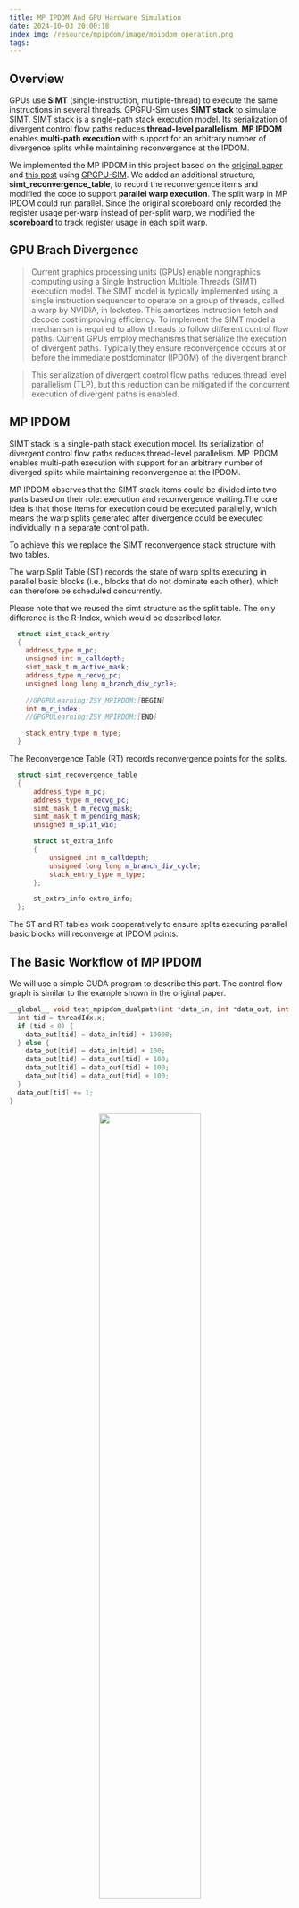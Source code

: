 ```yaml
---
title: MP_IPDOM And GPU Hardware Simulation
date: 2024-10-03 20:00:18
index_img: /resource/mpipdom/image/mpipdom_operation.png
tags:
---
```


## Overview
GPUs use **SIMT** (single-instruction, multiple-thread) to execute the same instructions in several threads. GPGPU-Sim uses **SIMT stack** to simulate SIMT. SIMT stack is a single-path stack execution model. Its serialization of divergent control flow paths reduces **thread-level parallelism**. **MP IPDOM** enables **multi-path execution** with support for an arbitrary number of divergence splits while maintaining reconvergence at the IPDOM. 


We implemented the MP IPDOM in this project based on the [original paper](https://people.ece.ubc.ca/~aamodt/publications/papers/eltantawy.hpca2014.pdf) and [this post](https://www.zhihu.com/question/612490213) using [GPGPU-SIM](https://github.com/gpgpu-sim/gpgpu-sim_distribution). We added an additional structure, **simt_reconvergence_table**, to record the reconvergence items and modified the code to support **parallel warp execution**. The split warp in MP IPDOM could run parallel. Since the original scoreboard only recorded the register usage per-warp instead of per-split warp, we modified the **scoreboard** to track register usage in each split warp.

## GPU Brach Divergence

>Current graphics processing units (GPUs) enable nongraphics computing using a Single Instruction Multiple Threads (SIMT) execution model. The SIMT model is typically implemented using a single instruction sequencer to operate on a group of threads, called a warp by NVIDIA, in lockstep. This amortizes instruction fetch and decode cost improving efficiency. To implement the SIMT model a mechanism is required to allow threads to follow different control flow paths. Current GPUs employ mechanisms that serialize the execution of divergent paths. Typically,they ensure reconvergence occurs at or before the immediate postdominator (IPDOM) of the divergent branch

>This serialization of divergent control flow paths reduces thread level parallelism (TLP), but this reduction can be mitigated if the concurrent execution of divergent paths is enabled.

## MP IPDOM
SIMT stack is a single-path stack execution model. Its serialization of divergent control flow paths reduces thread-level parallelism. MP IPDOM enables multi-path execution with support for an arbitrary number of diverged splits while maintaining reconvergence at the IPDOM. 

MP IPDOM observes that the SIMT stack items could be divided into two parts based on their role: execution and reconvergence waiting.The core idea is that those items for execution could be executed parallelly, which means the warp splits generated after divergence could be executed individually in a separate control path.

To achieve this we replace the SIMT reconvergence stack structure with two tables. 

The warp Split Table (ST) records the state of warp splits executing in parallel basic blocks (i.e., blocks that do not dominate each other), which can therefore be scheduled concurrently. 

Please note that we reused the simt structure as the split table. The only difference is the R-Index, which would be described later.

```cpp
  struct simt_stack_entry 
  {
    address_type m_pc;
    unsigned int m_calldepth;
    simt_mask_t m_active_mask;
    address_type m_recvg_pc;
    unsigned long long m_branch_div_cycle;
    
    //GPGPULearning:ZSY_MPIPDOM:[BEGIN]
    int m_r_index;
    //GPGPULearning:ZSY_MPIPDOM:[END]

    stack_entry_type m_type;
  }
```


The Reconvergence Table (RT) records reconvergence points for the splits. 
```cpp
  struct simt_recovergence_table
  {
      address_type m_pc;
      address_type m_recvg_pc;
      simt_mask_t m_recvg_mask;
      simt_mask_t m_pending_mask;
      unsigned m_split_wid;

      struct st_extra_info
      {
          unsigned int m_calldepth;
          unsigned long long m_branch_div_cycle;
          stack_entry_type m_type;
      };

      st_extra_info extro_info;
  };
```

The ST and RT tables work cooperatively to ensure splits executing parallel basic blocks will reconverge at IPDOM points.

## The Basic Workflow of MP IPDOM

We will use a simple CUDA program to describe this part. The control flow graph is similar to the example shown in the original paper.

```cpp
__global__ void test_mpipdom_dualpath(int *data_in, int *data_out, int numElements) {
  int tid = threadIdx.x;
  if (tid < 8) {
    data_out[tid] = data_in[tid] + 10000;
  } else {
    data_out[tid] = data_in[tid] + 100;
    data_out[tid] = data_out[tid] + 100;
    data_out[tid] = data_out[tid] + 100;
    data_out[tid] = data_out[tid] + 100;
  }
  data_out[tid] += 1;
}
```
<p align="center">
    <img src="/resource/mpipdom/image/simple_example.png" width="60%" height="60%">
</p>

Here is the PC of each code block, which helps you understand the following parts.

<p align="center">
    <img src="/resource/mpipdom/image/pc_fl.png" width="50%" height="50%">
</p>

Please note that we should disable NVCC compile optimization when we compile the cuda program.

```cpp
nvcc --cudart shared -O 0 -g -Xcicc -O0 -Xptxas -O0 -o test_cuda test_cuda.cu
```

Below shows the operation of the MP IPDOM illustrating changes to the ST and RT tables.

<p align="center">
    <img src="/resource/mpipdom/image/mpipdom_operation.png" width="60%" height="60%">
</p>

Step1: 
>The warp begins executing at block A. Since there is no divergence, there is only a single entry in the ST, and the RT is empty.

Step2A: 
>Then, the warp is scheduled on the pipeline until it reaches the end of block A. After the warp executes branch  {% katex %}BR^{A}_{B−C}{% endkatex %}on cycle 2, warp A1111 diverges into two splits B0101 and C1010. Then, the A1111 entry is moved from the ST to the RT.

If divergence occurs and the new recovergence PC is not equal to the last recovergence PC, add a new recovergence item to the recovergence table.

```cpp
if ((num_divergent_paths > 1) && !warp_diverged) 
{
    warp_diverged = true;
    new_recvg_pc = recvg_pc;
    if (new_recvg_pc != top_recvg_pc)
    {
        real_rt_table.push_back(simt_recovergence_table());
        ......
    }
}
```

The log shows that divergence occurs at cycle 21. The first divergent path contains threads from 8 to 31 in the warp, corresponding to FFFFFF00. Another divergent path contains threads from 0 to 7 in the warp, corresponding to 000000FF.

<p align="center">
    <img src="/resource/mpipdom/image/warp_split.png" width="60%" height="60%">
</p>


Step2B(1):
>with PC field set to the RPC (recovergence PC) of branch {% katex %}BR^{A}_{B−C}{% endkatex %} (i.e., D).

```cpp
real_rt_table.back().m_pc = new_recvg_pc;
```
In our example, the start PCs of branches B and C are 48 and 136 respectively. They are recovergence at PC 424, which is shown below.

<p align="center">
    <img src="/resource/mpipdom/image/new_item_pc.png" width="75%" height="75%">
</p>

Step2B(2):
>The RPC can be determined at compile time and either conveyed using an additional instruction before the branch or encoded as part of the branch itself (current GPUs typically include additional instructions to manipulate the stack of active masks).

The reconvergence PC (RPC) of the new RT (reconvergence table) item is equal to the RPC of the last ST (split table) item. In this example, it equals -1. We will describe it more deeply in the next section that introduces nested MP IPDOM.

```cpp
real_rt_table.back().m_recvg_pc = m_stack.back().m_recvg_pc;
```

Step2B(3):
>The Reconvergence Mask entry is set to the same value of the active mask of the diverged warp split before the branch.
```cpp
real_rt_table.back().m_recvg_mask =  m_stack.back().m_active_mask;
```

Before the branches B and C, there is no divergence, which means the active mask is equal to FFFFFFFF.
<p align="center">
    <img src="/resource/mpipdom/image/recon_mask.png" width="60%" height="60%">
</p>

Step2B(4):
>The Pending Mask entry is used to represent threads that have not yet reached the reconvergence point. Hence, it is also initially set to the same value as the active mask

```cpp
real_rt_table.back().m_pending_mask =  m_stack.back().m_active_mask;
```
<p align="center">
    <img src="/resource/mpipdom/image/pend_mask_init.png" width="60%" height="60%">
</p>

Step2B(4):
>At the same time, two new entries are inserted into the ST; one for each side of the branch 2b . The active mask in each entry represents threads that execute the corresponding side of the branch.

We should pop out the SIMT stack structure, which contains the reconvergence item, and move it to the reconvergence table since we reuse the SIMT stack structure as a split table.
```cpp
m_stack.pop_back();
```

<p align="center">
    <img src="/resource/mpipdom/image/st_item.png" width="70%" height="70%">
</p>

Then add two new items to the split table.

```cpp
//divergence path 1
m_stack.push_back(simt_stack_entry());

// divergence path 2
m_stack.push_back(simt_stack_entry());
```
The new items in the split table should record the R-Index which is the index of its corresponding reconvergence item in the reconvergence table.

```cpp
 update the current top of pdom stack
m_stack.back().m_pc = tmp_next_pc;
m_stack.back().m_active_mask = tmp_active_mask;
if (warp_diverged) {
  m_stack.back().m_calldepth = 0;
  m_stack.back().m_recvg_pc = new_recvg_pc;
  //GPGPULearning:ZSY_MPIPDOM:[BEGIN]
  m_stack.back().m_r_index = real_rt_table.size() - 1;
  //GPGPULearning:ZSY_MPIPDOM:[END]
} 
else 
{
  m_stack.back().m_recvg_pc = top_recvg_pc;
}
```
Step3A：
>On the clock cycle 3, warp splits B0101 and C1010 are eligible to be scheduled on the pipeline independently. We assume that the scheduler interleaves the available warp splits. Warp splits B0101 and C1010 hide each others’ latency leaving no idle cycles (cycles 3-5). On cycle 6, warp split B0101 reaches the reconvergence point (D) first. 

```cpp
if (tmp_next_pc == top_recvg_pc && (top_type != STACK_ENTRY_TYPE_CALL))
{
    //......
}
```

We have arrived at the reconvergence PC shown in Step2B (1).
<p align="center">
    <img src="/resource/mpipdom/image/reco_pc.png" width="60%" height="60%">
</p>

Step3B：
>Therefore, its entry in the ST table is invalidated, and its active mask is subtracted from the pending active mask of the corresponding entry in the RT table

Retrieve the corresponding R-Index (reconvergence table index) first.

```cpp
int r_index = m_stack.back().m_r_index;
```
<p align="center">
    <img src="/resource/mpipdom/image/3b_rindex.png" width="60%" height="60%">
</p>

```cpp
simt_mask_t st_active_mask = m_stack.back().m_active_mask;
real_rt_table[r_index].m_pending_mask &= ~st_active_mask;
m_stack.pop_back();
```

The active mask of the entry in the split table is FFFFFF00 in our example.

<p align="center">
    <img src="/resource/mpipdom/image/3b_sub_1.png" width="25%" height="25%">
</p>

Since this warp split is invalidated, the corresponding mask of the reconvergence item in the RT is subtracted.

<p align="center">
    <img src="/resource/mpipdom/image/3b_sub_2.png" width="25%" height="25%">
</p>

Step4A:
>Later, on cycle 7, warp split C1010 reaches reconvergence point (D). Thus, its entry in the ST table is also invalidated. and its active mask is subtracted from the pending active mask of the corresponding entry in the RT table.

Another warp split whose active mask is 000000FF arrives at reconvergence point.
<p align="center">
    <img src="/resource/mpipdom/image/4a.png" width="50%" height="50%">
</p>

We subtract its active mask, similary.

>Upon each update to the pending active mask in the RT table, the Pending Mask is checked if it is all zeros, which is true in this case.

<p align="center">
    <img src="/resource/mpipdom/image/4b_2.png" width="50%" height="50%">
</p>

Step5:
>The entry is then moved from the RT table to the ST table

<p align="center">
    <img src="/resource/mpipdom/image/step5.png" width="85%" height="85%">
</p>

Move the reconvergence item in the RT to the split table and reset the active threads.

>Finally, the reconverged warp D1111 executes basic block D on cycles 7 and 8.

## Nested Divergence

>Figure 6 illustrates how MP IPDOM handles nested branches. It shows the state of the ST and RT tables after each step of executing the control flow graph in the left part of the figure. In our explanation of this example, we assume a particular sequence of events that results from one possible scheduling order. However, Multi-Path IPDOM does not require a specific scheduling order.

<p align="center">
    <img src="/resource/mpipdom/image/figure_6.png" width="100%" height="100%">
</p>

The workflow of nested divergence is similar to the last example. There are two steps we should notice: Step 3->4 and Step 6->7.

Step 3->4:
At this point MP IPDOM exposes parallelism in three parallel control flow paths, which means branches B, D and E could execute parallelly. We will detail it in the later section.

Step 6 -> 7:
The active mask of RT item is used when moving item from RT to ST. Besides, it plays an important role in nested branches, which help the item transform between the RT to the ST. The F-G item plays two roles in this example: parallel execution (in split table) and serial execution (in reconvergence table).

## Parallel Control Flow Path

In this section we will discuss the implementation details of parallel branch.

After Step2D described above, we split the warp into two warps, in orther words, generating another warp. Please note that we will not assign new threads to this warp, since the role of this new warp is to carry the needed information and it is actually executed in the original thread.

```cpp
if(i == 1)
{
    // along with the new warp splits resulting from the divergence
    m_shader->split_warp(m_orig_warp_id, m_stack.back());
    m_stack.pop_back();
}
```

The original warp ID in the above code snippet is initialized when launching the SIMT stack, helping us find the original thread that performs the computation.

split warp workflow:
1.First, find an idle warp in the shader core
```cpp
int shader_core_ctx::find_idle_warp()
{
    for(int wid = 0; wid < m_config->max_warps_per_shader; wid++)
    {
        if(m_warp[wid]->done_exit())
        {
          return wid;
        }
    }
    assert(false);
    return -1;
}
```

2.Initialize the idle warp and assign the original warp ID.
```cpp
m_warp[new_idle_wid]->init(nwp_start_pc, nwp_cooperative_trd_array, new_idle_wid, new_wp_active_mask, original_warp_id, m_dynamic_warp_id);
```
<p align="center">
    <img src="/resource/mpipdom/image/warp_init.png" width="70%" height="70%">
</p>

3.launch new warp
```cpp
int shader_core_ctx::split_warp(int original_warp_id, simt_stack::simt_stack_entry entry)
{
    // split and init the new warp
    address_type nwp_start_pc = entry.m_pc;
    unsigned nwp_cooperative_trd_array = m_warp[original_warp_id]->get_cta_id();
    int new_idle_wid = find_idle_warp();
    const std::bitset<MAX_WARP_SIZE>& new_wp_active_mask = entry.m_active_mask;
    m_warp[new_idle_wid]->init(nwp_start_pc, nwp_cooperative_trd_array, new_idle_wid, new_wp_active_mask, original_warp_id, m_dynamic_warp_id);

    // launch new warp
    m_simt_stack[new_idle_wid]->launch(original_warp_id, entry);

    m_warp[original_warp_id]->m_active_threads &= ~(entry.m_active_mask);

    ++m_dynamic_warp_id;
    ++m_active_warps;
}
```

When updating the SIMT stack during issue warp, we should use the original warp ID to retrieve the correct thread for getting the next PC.

```cpp
void core_t::updateSIMTStack(unsigned warpId, warp_inst_t *inst)
{
  // ......
  unsigned wtid = inst->original_wid()/*GPGPULearning:ZSY_MPIPDOM */ * m_warp_size;
  for (unsigned i = 0; i < m_warp_size; i++)
  {
    //......
    next_pc.push_back(m_thread[wtid + i]->get_pc());
    //......
  }
  m_simt_stack[warpId]->update(/*......*/);
}
```

As described before, we use the original thread to execute the instructions.

```cpp
void exec_shader_core_ctx::func_exec_inst(warp_inst_t &inst) {
  execute_warp_inst_t(inst, inst.original_wid()); //GPGPULearning:ZSY_MPIPDOM
  // ......
}
```
<p align="center">
    <img src="/resource/mpipdom/image/warp_exec.png" width="70%" height="70%">
</p>

Below is the result of MP IPDOM. The next PC in cycle 43 is 80 for warp 1 and 312 for warp 2. After execution, the next PC in cycle 44 is 88 for warp 1 and 320 for warp 2, which means they are executed parallel.  

<p align="center">
    <img src="/resource/mpipdom/image/prallel.png" width="65%" height="65%">
</p>

## Scoreboard Logic

We use the example in part: The Basic Workflow of MP IPDOM to introduce the scoreboard workflow during execution, which is different from the original paper. 

Our Example:

```cpp
__global__ void test_mpipdom_dualpath(int *data_in, int *data_out, int numElements) {
  int tid = threadIdx.x;
  if (tid < 8) {
    data_out[tid] = data_in[tid] + 10000;
  } else {
    data_out[tid] = data_in[tid] + 100;
    data_out[tid] = data_out[tid] + 100;
    data_out[tid] = data_out[tid] + 100;
    data_out[tid] = data_out[tid] + 100;
  }
  data_out[tid] += 1;
}
```
Before discussing the modification to the scoreboard, we introduce the original scoreboard first.

>Current GPUs use a per-warp scoreboard to track data dependencies. A form of set-associative look-up table is employed, where sets are indexed using warp IDs and entries within each set contain a destination register ID of an instruction in flight for a given warp.

<p align="center">
    <img src="/resource/mpipdom/image/sg_reg_table.png" width="50%" height="50%">
</p>

```cpp
std::vector<std::set<unsigned> > reg_table;
```

>When a new instruction is decoded, its source and destination register IDs are compared against the scoreboard entries of its warp. 

Here is the compare function in GPGPU-SIM. For each incoming instruction, the scoreboard get all the registers used and compare it with the corresponding register table.

```cpp
bool Scoreboard::checkCollision(unsigned wid, const class inst_t* inst) const {
  std::set<int> inst_regs;

  // get inst_regs from inst
  // ......
  
  std::set<int>::const_iterator it2;
  for (it2 = inst_regs.begin(); it2 != inst_regs.end(); it2++)
    if (reg_table[wid].find(*it2) != reg_table[wid].end()) {
      return true;
    }
  return false;
}
```

>The decoded instruction of a warp is not scheduled for issue until the scoreboard indicates no WAW or RAW hazards exist. The scoreboard detects WAW and RAW hazards by tracking which registers will be written to by an instruction that has issued but not yet written its results back to the register file.

Scheduler units can only issue warps for the current instruction when there are no WAW or RAW hazards, i.e. when the function checkCollision returns false.

```cpp
void scheduler_unit::cycle() {
  // ...... do something

  if (pI) {
    // ...... do something
    if (!m_scoreboard->checkCollision(warp_id,  pI))
    {
      // ...... do something
      m_shader->issue_warp()
    }
  }
}
```
The scoreboard will reserve registers used for the current warp since it passed the register collision test.

```cpp
void shader_core_ctx::issue_warp(/*something*/)
{
  // ...... do something
  m_scoreboard->reserveRegisters(*pipe_reg);
}
```

When the reserved registers are released at the write back stage, they can be used by other instructions.

```cpp
void shader_core_ctx::writeback() {
  // ...... do something
  m_scoreboard->releaseRegisters(pipe_reg);
}
```

>The Multi-Path IPDOM supports multiple number of concurrent warp splits running through parallel control flow paths. Hence, it is essential for the scoreboard logic to correctly handle dependencies for all warp splits and across divergence and reconvergence points. It is also desirable for the scoreboard to avoid declaring a dependency exists when a read in one warp split follows a write to the same register but from another warp split.

The MP IPDOM supports multiple control flow path running parallel, which means we should records the register usage for every thread.

We modified the scoreboard table. Each warp has a map storing the register usage for every thread (active_mask_t).

```cpp
std::vector<std::map<unsigned, active_mask_t> > reg_table;
```
<p align="center">
    <img src="/resource/mpipdom/image/reg_map.png" width="50%" height="50%">
</p>

checkCollision Modification:

Compared to the original implementation, MP_IPDOM passes an additional variable, the active mask of the current warp (`msk`). We iterate over all registers used in the current instruction, comparing the `msk` with the reserved_msk, which indicates whether the register is used by the current thread. If any registers collide, return true, which means collision occurs and the current instruction won't be issued.  

```cpp
bool Scoreboard::checkCollision(unsigned wid, active_mask_t msk,const class inst_t* inst) const {
  std::set<int> inst_regs;

  // get inst_regs from inst
  // ......

  std::set<int>::const_iterator it2;
  for (it2 = inst_regs.begin(); it2 != inst_regs.end(); it2++)
  {
    // GPGPULearning:ZSY_MPIPDOM:[BEGIN]
    auto iter = reg_table[wid].find(*it2);
    if (iter != reg_table[wid].end())
    {
      auto reserved_msk = iter->second;
      reserved_msk &= msk;
      if (reserved_msk.any())
      {
        return true;
      }
    }
    // GPGPULearning:ZSY_MPIPDOM:[END]
  }
  return false; 
}
```
reserveRegister Modification:

If the instruction passes the collision test, we should reserve registers for those threads that execute the current instruction during issue warp.

```cpp
void Scoreboard::reserveRegister(unsigned wid, active_mask_t i_mask, unsigned regnum) {
  // ...... do something
  reserved_mask |= i_mask;
  reg_table[wid][regnum] = reserved_mask;
}
```
releaseRegister Modification:
The releaseRegister modification is similar to reserveRegister: we release those registers at the write back stage.
```cpp
void Scoreboard::releaseRegister(unsigned wid, active_mask_t i_mask, unsigned regnum)
{
  // ...... do something
  auto& reserved_mask = iter->second;
  reserved_mask &= ~i_mask;
  // ...... do something
}
```

[Project Source Code](https://github.com/ShawnTSH1229/mpipdom_gpusim)

